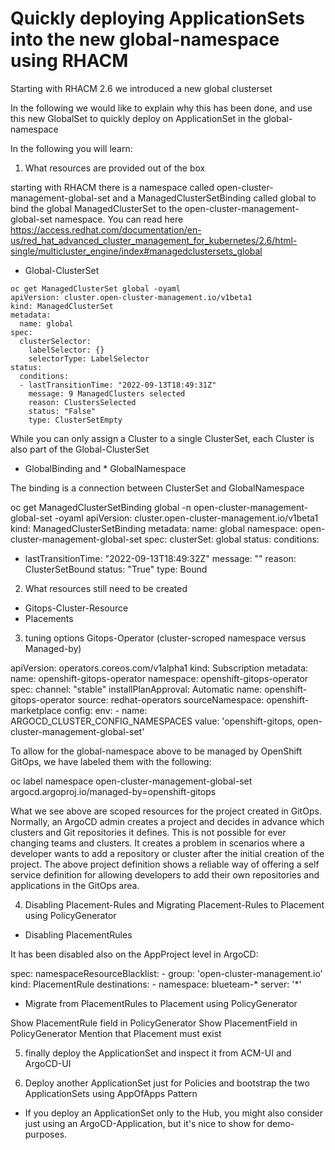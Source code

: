 # Quickly deploying ApplicationSets into the new global-namespace using RHACM 

Starting with  RHACM 2.6 we introduced a new global clusterset

In the following we would like to explain why this has been done, and use this new GlobalSet to quickly deploy on ApplicationSet
in the global-namespace 

In the following you will learn:

1. What resources are provided out of the box

starting with RHACM there is a namespace called open-cluster-management-global-set and a ManagedClusterSetBinding called global to bind the global ManagedClusterSet to the open-cluster-management-global-set namespace. You can read here
https://access.redhat.com/documentation/en-us/red_hat_advanced_cluster_management_for_kubernetes/2.6/html-single/multicluster_engine/index#managedclustersets_global

* Global-ClusterSet
```
oc get ManagedClusterSet global -oyaml
apiVersion: cluster.open-cluster-management.io/v1beta1
kind: ManagedClusterSet
metadata:
  name: global
spec:
  clusterSelector:
    labelSelector: {}
    selectorType: LabelSelector
status:
  conditions:
  - lastTransitionTime: "2022-09-13T18:49:31Z"
    message: 9 ManagedClusters selected
    reason: ClustersSelected
    status: "False"
    type: ClusterSetEmpty

```


While you can only assign a Cluster to a single ClusterSet, each Cluster is also part of the Global-ClusterSet

* GlobalBinding and * GlobalNamespace

The binding is a connection between ClusterSet and GlobalNamespace

oc get ManagedClusterSetBinding global -n open-cluster-management-global-set -oyaml
apiVersion: cluster.open-cluster-management.io/v1beta1
kind: ManagedClusterSetBinding
metadata:
  name: global
  namespace: open-cluster-management-global-set
spec:
  clusterSet: global
status:
  conditions:
  - lastTransitionTime: "2022-09-13T18:49:32Z"
    message: ""
    reason: ClusterSetBound
    status: "True"
    type: Bound


2. What resources still need to be created

* Gitops-Cluster-Resource
* Placements

3. tuning options Gitops-Operator (cluster-scroped namespace versus Managed-by)

apiVersion: operators.coreos.com/v1alpha1
kind: Subscription
metadata:
  name: openshift-gitops-operator
  namespace: openshift-gitops-operator
spec:
  channel: "stable"
  installPlanApproval: Automatic
  name: openshift-gitops-operator
  source: redhat-operators
  sourceNamespace: openshift-marketplace
  config:
    env:
      - name: ARGOCD_CLUSTER_CONFIG_NAMESPACES
        value: 'openshift-gitops, open-cluster-management-global-set'

To allow for the global-namespace above to be managed by OpenShift GitOps, we have labeled them with the following:

oc label namespace open-cluster-management-global-set argocd.argoproj.io/managed-by=openshift-gitops

What we see above are scoped resources for the project created in GitOps. Normally, an ArgoCD admin creates a project and decides in advance which clusters and Git repositories it defines. This is not possible for ever changing teams and clusters. It creates a problem in scenarios where a developer wants to add a repository or cluster after the initial creation of the project. The above project definition shows a reliable way of offering a self service definition for allowing developers to add their own repositories and applications in the GitOps area.

4. Disabling Placement-Rules and Migrating Placement-Rules to Placement using PolicyGenerator

* Disabling PlacementRules

It has been disabled also on the AppProject level in ArgoCD:

spec:
  namespaceResourceBlacklist:
    - group: 'open-cluster-management.io'
      kind: PlacementRule
  destinations:
    - namespace: blueteam-*
      server: '*'


* Migrate from PlacementRules to Placement using PolicyGenerator

Show PlacementRule field in PolicyGenerator
Show PlacementField in PolicyGenerator
Mention that Placement must exist



5. finally deploy the ApplicationSet and inspect it from ACM-UI and ArgoCD-UI

6. Deploy another ApplicationSet just for Policies and bootstrap the two ApplicationSets using AppOfApps Pattern
* If you deploy an ApplicationSet only to the Hub, you might also consider just using an ArgoCD-Application, but it's nice to show for demo-purposes.





